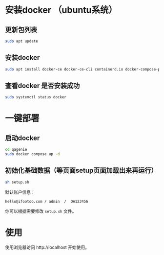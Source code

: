 # 安装docker （ubuntu系统）
## 更新包列表
```bash
sudo apt update
```
## 安装docker
```bash
sudo apt install docker-ce docker-ce-cli containerd.io docker-compose-plugin
```
## 查看docker 是否安装成功
```bash
sudo systemctl status docker
```

# 一键部署
## 启动docker
```bash
cd qagenie
sudo docker compose up -d
```
## 初始化基础数据（等页面setup页面加载出来再运行） 
```bash
sh setup.sh
```

默认账户信息：

```
hello@ifootoo.com / admin  /  QA123456
```
你可以根据需要修改 `setup.sh` 文件。

# 使用
使用浏览器访问 http://localhost 开始使用。